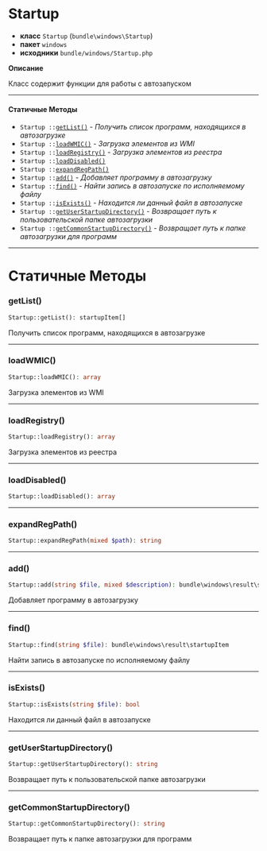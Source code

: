 # Startup

- **класс** `Startup` (`bundle\windows\Startup`)
- **пакет** `windows`
- **исходники** `bundle/windows/Startup.php`

**Описание**

Класс содержит функции для работы с автозапуском

---

#### Статичные Методы

- `Startup ::`[`getList()`](#method-getlist) - _Получить список программ, находящихся в автозагрузке_
- `Startup ::`[`loadWMIC()`](#method-loadwmic) - _Загрузка элементов из WMI_
- `Startup ::`[`loadRegistry()`](#method-loadregistry) - _Загрузка элементов из реестра_
- `Startup ::`[`loadDisabled()`](#method-loaddisabled)
- `Startup ::`[`expandRegPath()`](#method-expandregpath)
- `Startup ::`[`add()`](#method-add) - _Добавляет программу в автозагрузку_
- `Startup ::`[`find()`](#method-find) - _Найти запись в автозапуске по исполняемому файлу_
- `Startup ::`[`isExists()`](#method-isexists) - _Находится ли данный файл в автозапуске_
- `Startup ::`[`getUserStartupDirectory()`](#method-getuserstartupdirectory) - _Возвращает путь к пользовательской папке автозагрузки_
- `Startup ::`[`getCommonStartupDirectory()`](#method-getcommonstartupdirectory) - _Возвращает путь к папке автозагрузки для программ_

---
# Статичные Методы

<a name="method-getlist"></a>

### getList()
```php
Startup::getList(): startupItem[]
```
Получить список программ, находящихся в автозагрузке

---

<a name="method-loadwmic"></a>

### loadWMIC()
```php
Startup::loadWMIC(): array
```
Загрузка элементов из WMI

---

<a name="method-loadregistry"></a>

### loadRegistry()
```php
Startup::loadRegistry(): array
```
Загрузка элементов из реестра

---

<a name="method-loaddisabled"></a>

### loadDisabled()
```php
Startup::loadDisabled(): array
```

---

<a name="method-expandregpath"></a>

### expandRegPath()
```php
Startup::expandRegPath(mixed $path): string
```

---

<a name="method-add"></a>

### add()
```php
Startup::add(string $file, mixed $description): bundle\windows\result\startupItem
```
Добавляет программу в автозагрузку

---

<a name="method-find"></a>

### find()
```php
Startup::find(string $file): bundle\windows\result\startupItem
```
Найти запись в автозапуске по исполняемому файлу

---

<a name="method-isexists"></a>

### isExists()
```php
Startup::isExists(string $file): bool
```
Находится ли данный файл в автозапуске

---

<a name="method-getuserstartupdirectory"></a>

### getUserStartupDirectory()
```php
Startup::getUserStartupDirectory(): string
```
Возвращает путь к пользовательской папке автозагрузки

---

<a name="method-getcommonstartupdirectory"></a>

### getCommonStartupDirectory()
```php
Startup::getCommonStartupDirectory(): string
```
Возвращает путь к папке автозагрузки для программ